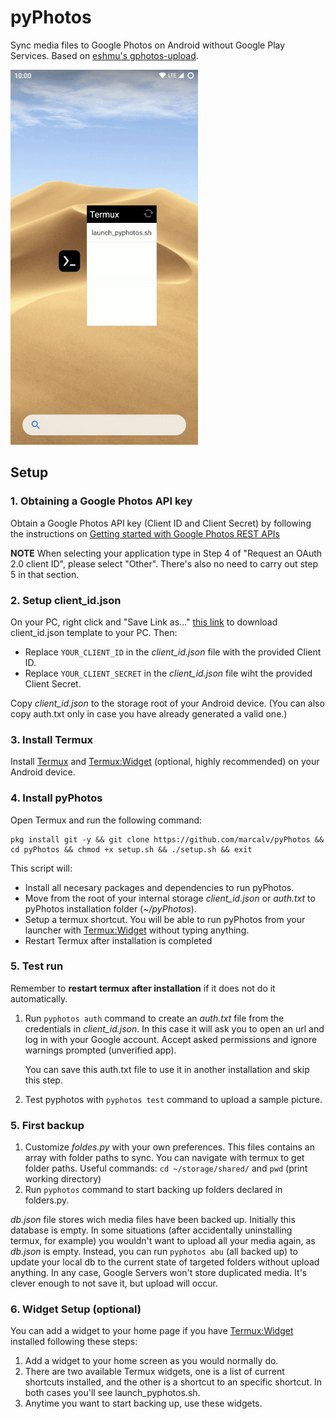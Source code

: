 # pyPhotos
Sync media files to Google Photos on Android without Google Play Services. Based on [eshmu's gphotos-upload](https://github.com/eshmu/gphotos-upload).

![](https://github.com/marcalv/media_files/raw/master/pyPhotos/demo-small.gif)

## Setup

### 1. Obtaining a Google Photos API key

Obtain a Google Photos API key (Client ID and Client Secret) by following the instructions on [Getting started with Google Photos REST APIs](https://developers.google.com/photos/library/guides/get-started)

**NOTE** When selecting your application type in Step 4 of "Request an OAuth 2.0 client ID", please select "Other". There's also no need to carry out step 5 in that section.


### 2. Setup client_id.json 
   On your PC, right click and "Save Link as..." [this link](https://github.com/marcalv/pyPhotos/raw/master/resources/client_id.json) to download client_id.json template to your PC. Then:
   * Replace `YOUR_CLIENT_ID` in the *client_id.json* file with the provided Client ID. 
   * Replace `YOUR_CLIENT_SECRET` in the *client_id.json* file wiht the provided Client Secret.
  
  Copy *client_id.json* to the storage root of your Android device. (You can also copy auth.txt only in case you have already generated a valid one.)

### 3. Install Termux
Install [Termux](https://f-droid.org/app/com.termux) and [Termux:Widget](https://f-droid.org/app/com.termux.widget) (optional, highly recommended) on your Android device.
### 4. Install pyPhotos
Open Termux and run the following command:
```
pkg install git -y && git clone https://github.com/marcalv/pyPhotos && cd pyPhotos && chmod +x setup.sh && ./setup.sh && exit
```
This script will:
* Install all necesary packages and dependencies to run pyPhotos. 
* Move from the root of your internal storage *client_id.json* or *auth.txt* to pyPhotos installation folder (*~/pyPhotos*). 
* Setup a termux shortcut. You will be able to run pyPhotos from your launcher with [Termux:Widget](https://f-droid.org/app/com.termux.widget) without typing anything.
* Restart Termux after installation is completed
 
 ### 5. Test run
Remember to **restart termux after installation** if it does not do it automatically.
1. Run ```pyphotos auth``` command to create an *auth.txt* file from the credentials in *client_id.json*. In this case it will ask you to open an url and log in with your Google account. Accept asked permissions and ignore warnings prompted (unverified app). 

    You can save this auth.txt file to use it in another installation and skip this step.

2. Test pyphotos with  ```pyphotos test``` command to upload a sample picture.

 ### 5. First backup
1. Customize *foldes.py* with your own preferences. This files contains an array with folder paths to sync. You can navigate with termux to get folder paths. Useful commands: ```cd ~/storage/shared/``` and ```pwd``` (print working directory)
2. Run ```pyphotos``` command to start backing up folders declared in folders.py.

*db.json* file stores wich media files have been backed up. Initially this database is empty. In some situations (after accidentally uninstalling termux, for example) you wouldn't want to upload all your media again, as *db.json* is empty. Instead, you can run ```pyphotos abu``` (all backed up) to update your local db to the current state of targeted folders without upload anything. In any case, Google Servers won't store duplicated media. It's clever enough to not save it, but upload will occur.

 ### 6. Widget Setup (optional)
You can add a widget to your home page if you have [Termux:Widget](https://f-droid.org/app/com.termux.widget) installed following these steps:

1. Add a widget to your home screen as you would normally do.
2. There are two available Termux widgets, one is a list of current shortcuts installed, and the other is a shortcut to an specific shortcut. In both cases you'll see launch_pyphotos.sh.
3. Anytime you want to start backing up, use these widgets.
